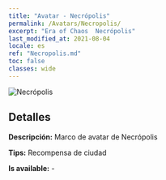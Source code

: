 ```yaml
---
title: "Avatar - Necrópolis"
permalink: /Avatars/Necropolis/
excerpt: "Era of Chaos  Necrópolis"
last_modified_at: 2021-08-04
locale: es
ref: "Necropolis.md"
toc: false
classes: wide
---
```

 ![Necrópolis](/images/a/avatarFrame_13.png)

## Detalles

 **Descripción:** Marco de avatar de Necrópolis 

 **Tips:** Recompensa de ciudad 

 **Is available:**  - 

